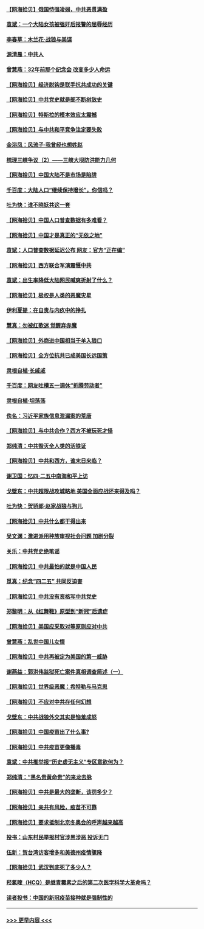 #### [【网海拾贝】俄国恃强凌弱，中共恶贯满盈](../pages/nsc993/n12936626.md?t=05111152) 
#### [袁斌：一个大陆女孩被强奸后报警的屈辱经历](../pages/nsc993/n12936547.md?t=05111152) 
#### [李春草：木兰花·战狼与美谍](../pages/nsc993/n12935995.md?t=05111152) 
#### [源清晨：中共人](../pages/nsc993/n12935589.md?t=05111152) 
#### [曾慧燕：32年前那个纪念会 改变多少人命运](../pages/nsc993/n12934233.md?t=05111152) 
#### [【网海拾贝】经济脱钩是联手抗共成功的关键](../pages/nsc993/n12934176.md?t=05111152) 
#### [【网海拾贝】中共党史就是部不断树敌史](../pages/nsc993/n12932844.md?t=05111152) 
#### [【网海拾贝】特斯拉的模本效应太震撼](../pages/nsc993/n12925626.md?t=05111152) 
#### [【网海拾贝】与中共和平竞争注定要失败](../pages/nsc993/n12923326.md?t=05111152) 
#### [金浴凤：风流子‧我曾经也想姓赵](../pages/nsc993/n12920911.md?t=05111152) 
#### [梳理三峡争议（2）——三峡大坝防洪能力几何](../pages/nsc993/n12920173.md?t=05111152) 
#### [【网海拾贝】中国大陆不是市场是陷阱](../pages/nsc993/n12920143.md?t=05111152) 
#### [千百度：大陆人口“继续保持增长”，你信吗？](../pages/nsc993/n12918946.md?t=05111152) 
#### [吐为快：谁不晓妖共这一套](../pages/nsc993/n12918941.md?t=05111152) 
#### [【网海拾贝】中国人口普查数据有多难看？](../pages/nsc993/n12917822.md?t=05111152) 
#### [【网海拾贝】中国才是真正的“无依之地”](../pages/nsc993/n12915845.md?t=05111152) 
#### [袁斌：人口普查数据延迟公布 网友：官方“正在编”](../pages/nsc993/n12915748.md?t=05111152) 
#### [【网海拾贝】西方联合军演震慑中共](../pages/nsc993/n12913466.md?t=05111152) 
#### [袁斌：出生率降低大陆网民喊爽折射了什么？](../pages/nsc993/n12913365.md?t=05111152) 
#### [【网海拾贝】极权是人类的恶魔灾星](../pages/nsc993/n12910697.md?t=05111152) 
#### [伊利夏提：在自责与内疚中的挣扎](../pages/nsc993/n12910493.md?t=05111152) 
#### [慧真：勿被红歌迷 觉醒弃赤魔](../pages/nsc993/n12910485.md?t=05111152) 
#### [【网海拾贝】外商进中国相当于羊入狼口](../pages/nsc993/n12908274.md?t=05111152) 
#### [【网海拾贝】全方位抗共已成美国长远国策](../pages/nsc993/n12906878.md?t=05111152) 
#### [灵根自植‧长戚戚](../pages/nsc993/n12905585.md?t=05111152) 
#### [千百度：网友吐槽五一调休“折腾劳动者”](../pages/nsc993/n12905934.md?t=05111152) 
#### [灵根自植‧坦荡荡](../pages/nsc993/n12905562.md?t=05111152) 
#### [佚名：习近平家族信息泄漏案的荒唐](../pages/nsc993/n12904705.md?t=05111152) 
#### [【网海拾贝】与中共合作？西方不被玩死才怪](../pages/nsc993/n12903873.md?t=05111152) 
#### [郑纯清：中共毁灭全人类的活铁证](../pages/nsc993/n12903785.md?t=05111152) 
#### [【网海拾贝】中共和西方，谁末日来临？](../pages/nsc993/n12903482.md?t=05111152) 
#### [谢卫国：忆四‧二五中南海和平上访](../pages/nsc993/n12902192.md?t=05111152) 
#### [戈壁东：中共超限战攻城略地 美国全面应战还来得及吗？](../pages/nsc993/n12902297.md?t=05111152) 
#### [吐为快：贺骄郎‧赵家战狼与狗儿](../pages/nsc993/n12902280.md?t=05111152) 
#### [【网海拾贝】中共什么都干得出来](../pages/nsc993/n12897500.md?t=05111152) 
#### [吴文渊：激进派用种族审视社会问题 加剧分裂](../pages/nsc993/n12893881.md?t=05111152) 
#### [关乐：中共党史绝笔谣](../pages/nsc993/n12897270.md?t=05111152) 
#### [【网海拾贝】中共最怕的就是中国人民](../pages/nsc993/n12894705.md?t=05111152) 
#### [觅真：纪念“四二五” 共同反迫害](../pages/nsc993/n12894553.md?t=05111152) 
#### [【网海拾贝】中共没有资格写中共党史](../pages/nsc993/n12892231.md?t=05111152) 
#### [郑黎明：从《红舞鞋》原型到“新冠”后遗症](../pages/nsc993/n12890469.md?t=05111152) 
#### [【网海拾贝】美国应采取对等原则应对中共](../pages/nsc993/n12889176.md?t=05111152) 
#### [曾慧燕：乱世中国儿女情](../pages/nsc993/n12887931.md?t=05111152) 
#### [【网海拾贝】中共再被定为美国的第一威胁](../pages/nsc993/n12887580.md?t=05111152) 
#### [谢燕益：郭洪伟监狱死亡案件真相调查简述（一）](../pages/nsc993/n12885648.md?t=05111152) 
#### [【网海拾贝】世界级恶魔：希特勒与马克思](../pages/nsc993/n12884062.md?t=05111152) 
#### [【网海拾贝】不应对中共存任何幻想](../pages/nsc993/n12881460.md?t=05111152) 
#### [戈壁东：中共战狼外交其实是恼羞成怒](../pages/nsc993/n12880392.md?t=05111152) 
#### [【网海拾贝】中国疫苗出了什么事?](../pages/nsc993/n12879124.md?t=05111152) 
#### [【网海拾贝】中共疫苗更像播毒](../pages/nsc993/n12876631.md?t=05111152) 
#### [袁斌：中共推举报“历史虚无主义”专区意欲何为？](../pages/nsc993/n12876530.md?t=05111152) 
#### [郑纯清：“黑名贵黄命贵”的来龙去脉](../pages/nsc993/n12875589.md?t=05111152) 
#### [【网海拾贝】中共是最大的垄断，该罚多少？](../pages/nsc993/n12874006.md?t=05111152) 
#### [【网海拾贝】亲共有风险，疫苗不可靠](../pages/nsc993/n12872224.md?t=05111152) 
#### [【网海拾贝】要求抵制北京冬奥会的呼声越来越高](../pages/nsc993/n12868962.md?t=05111152) 
#### [投书：山东村民举报村官涉黑涉恶 投诉无门](../pages/nsc993/n12869726.md?t=05111152) 
#### [伍新：贺台湾访客增多和美德州疫情骤降](../pages/nsc993/n12865651.md?t=05111152) 
#### [【网海拾贝】武汉到底死了多少人？](../pages/nsc993/n12863707.md?t=05111152) 
#### [羟氯喹（HCQ）是继青霉素之后的第二次医学科学大革命吗？](../pages/nsc993/n12638564.md?t=05111152) 
#### [读者投书：中国的新冠疫苗接种就是强制性的](../pages/nsc993/n12859932.md?t=05111152) 

----
#### [ >>> 更早内容 <<< ](../indexes/nsc993-earlier.md)
